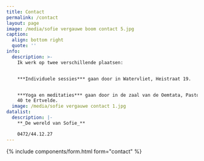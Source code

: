 ```yaml
---
title: Contact
permalink: /contact
layout: page
image: /media/sofie vergauwe boom contact 5.jpg
caption:
  align: bottom right
  quote: ''
info:
  description: >-
    Ik werk op twee verschillende plaatsen:


    ***Individuele sessies*** gaan door in Watervliet, Heistraat 19.


    ***Yoga en meditaties*** gaan door in de zaal van de Oemtata, Pastorijstraat
    40 te Ertvelde. 
  image: /media/sofie vergauwe contact 1.jpg
datalist:
  description: |-
    **_De wereld van Sofie_**

    0472/44.12.27
---
```

{% include components/form.html form="contact" %}
